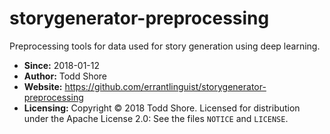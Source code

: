 # storygenerator-preprocessing
Preprocessing tools for data used for story generation using deep learning.

* **Since:** 2018-01-12
* **Author:** Todd Shore
* **Website:**  https://github.com/errantlinguist/storygenerator-preprocessing
* **Licensing:** Copyright &copy; 2018 Todd Shore. Licensed for distribution under the Apache License 2.0: See the files `NOTICE` and `LICENSE`.

